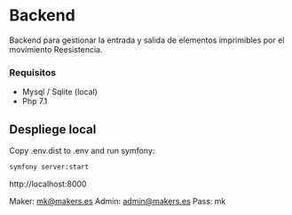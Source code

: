 # Backend

Backend para gestionar la entrada y salida de elementos imprimibles por el movimiento Reesistencia.


### Requisitos

* Mysql / Sqlite (local)
* Php 7.1

## Despliege local

Copy .env.dist to .env and run symfony:

```bash
symfony server:start
```

http://localhost:8000

Maker: mk@makers.es
Admin: admin@makers.es
Pass: mk
